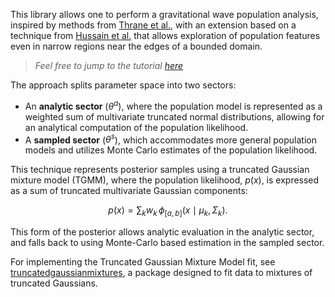 This library allows one to perform a gravitational wave population analysis, inspired by methods from [Thrane et al.](https://arxiv.org/abs/1809.02293), with an extension based on a technique from [Hussain et al.](...) that allows exploration of population features even in narrow regions near the edges of a bounded domain.

> *Feel free to jump to the tutorial [here](https://github.com/Potatoasad/gravpop/)*

The approach splits parameter space into two sectors:
- An __analytic sector__ ($\theta^a$), where the population model is represented as a weighted sum of multivariate truncated normal distributions, allowing for an analytical computation of the population likelihood.
- A __sampled sector__ ($\theta^s$), which accommodates more general population models and utilizes Monte Carlo estimates of the population likelihood.

This technique represents posterior samples using a truncated Gaussian mixture model (TGMM), where the population likelihood, $p(x)$, is expressed as a sum of truncated multivariate Gaussian components:

$$
p(x) = \sum_k w_k \, \phi_{[a,b]}(x \mid \mu_k, \Sigma_k).
$$

This form of the posterior allows analytic evaluation in the analytic sector, and falls back to using Monte-Carlo based estimation in the sampled sector.

For implementing the Truncated Gaussian Mixture Model fit, see [truncatedgaussianmixtures](https://github.com/Potatoasad/truncatedgaussianmixtures), a package designed to fit data to mixtures of truncated Gaussians.
